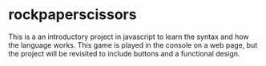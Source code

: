 # rockpaperscissors

This is a an introductory project in javascript to learn the syntax and how the language works. This game is played in the console on a web page, but the project will be revisited to include buttons and a functional design.
